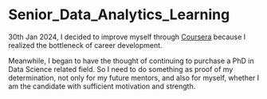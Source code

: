 # Senior_Data_Analytics_Learning

30th Jan 2024, I decided to improve myself through [Coursera](https://www.coursera.org/user/1e6ed734d0da29792d5d11b1c92b623c) because I realized the bottleneck of career development.

Meanwhile, I began to have the thought of continuing to purchase a PhD in Data Science related field. So I need to do something as proof of my determination, not only for my future mentors, and also for myself, whether I am the candidate with sufficient motivation and strength.
